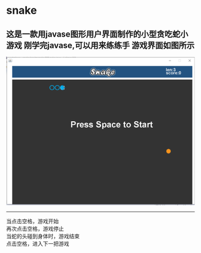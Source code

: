 # snake
这是一款用javase图形用户界面制作的小型贪吃蛇小游戏
刚学完javase,可以用来练练手
游戏界面如图所示
---
![](https://github.com/Chengzhaoyong/snake/blob/master/GameInterface.png)

---
当点击空格，游戏开始  
再次点击空格，游戏停止  
当蛇的头碰到身体时，游戏结束  
点击空格，进入下一把游戏  
